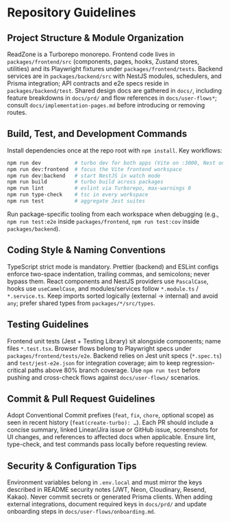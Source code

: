 # Repository Guidelines

## Project Structure & Module Organization
ReadZone is a Turborepo monorepo. Frontend code lives in `packages/frontend/src` (components, pages, hooks, Zustand stores, utilities) and its Playwright fixtures under `packages/frontend/tests`. Backend services are in `packages/backend/src` with NestJS modules, schedulers, and Prisma integration; API contracts and e2e specs reside in `packages/backend/test`. Shared design docs are gathered in `docs/`, including feature breakdowns in `docs/prd/` and flow references in `docs/user-flows*`; consult `docs/implementation-pages.md` before introducing or removing routes.

## Build, Test, and Development Commands
Install dependencies once at the repo root with `npm install`. Key workflows:

```bash
npm run dev           # turbo dev for both apps (Vite on :3000, Nest on :3001)
npm run dev:frontend  # focus the Vite frontend workspace
npm run dev:backend   # start NestJS in watch mode
npm run build         # turbo build across packages
npm run lint          # eslint via Turborepo, max-warnings 0
npm run type-check    # tsc in every workspace
npm run test          # aggregate Jest suites
```

Run package-specific tooling from each workspace when debugging (e.g., `npm run test:e2e` inside `packages/frontend`, `npm run test:cov` inside `packages/backend`).

## Coding Style & Naming Conventions
TypeScript strict mode is mandatory. Prettier (backend) and ESLint configs enforce two-space indentation, trailing commas, and semicolons; never bypass them. React components and NestJS providers use `PascalCase`, hooks use `useCamelCase`, and modules/services follow `*.module.ts` / `*.service.ts`. Keep imports sorted logically (external → internal) and avoid `any`; prefer shared types from `packages/*/src/types`.

## Testing Guidelines
Frontend unit tests (Jest + Testing Library) sit alongside components; name files `*.test.tsx`. Browser flows belong to Playwright specs under `packages/frontend/tests/e2e`. Backend relies on Jest unit specs (`*.spec.ts`) and `test/jest-e2e.json` for integration coverage; aim to keep regression-critical paths above 80% branch coverage. Use `npm run test` before pushing and cross-check flows against `docs/user-flows/` scenarios.

## Commit & Pull Request Guidelines
Adopt Conventional Commit prefixes (`feat`, `fix`, `chore`, optional scope) as seen in recent history (`feat(create-turbo): …`). Each PR should include a concise summary, linked Linear/Jira issue or GitHub issue, screenshots for UI changes, and references to affected docs when applicable. Ensure lint, type-check, and test commands pass locally before requesting review.

## Security & Configuration Tips
Environment variables belong in `.env.local` and must mirror the keys described in README security notes (JWT, Neon, Cloudinary, Resend, Kakao). Never commit secrets or generated Prisma clients. When adding external integrations, document required keys in `docs/prd/` and update onboarding steps in `docs/user-flows/onboarding.md`.
